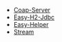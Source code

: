* [Coap-Server](coap-server.md)
* [Easy-H2-Jdbc](easy-h2-jdbc.md)
* [Easy-Helper](easy-helper.md)
* [Stream](stream.md)